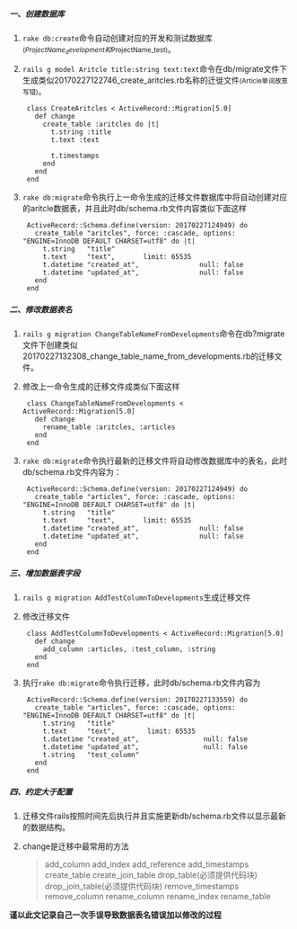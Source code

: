 ##### 一、创建数据库
1. `rake db:create`命令自动创建对应的开发和测试数据库<small>($ProjectName_development和$ProjectName_test)</small>。
2. `rails g model Aritcle title:string text:text`命令在db/migrate文件下生成类似<span>20170227122746_create_aritcles.rb名称的迁徙文件</span><small>(Article单词故意写错)</small>。

        class CreateAritcles < ActiveRecord::Migration[5.0]
          def change
            create_table :aritcles do |t|
              t.string :title
              t.text :text

              t.timestamps
            end
          end
        end

3. `rake db:migrate`命令执行上一命令生成的迁移文件数据库中将自动创建对应的aritcle数据表，并且此时db/schema.rb文件内容类似下面这样

        ActiveRecord::Schema.define(version: 20170227124949) do
          create_table "aritcles", force: :cascade, options: "ENGINE=InnoDB DEFAULT CHARSET=utf8" do |t|
            t.string   "title"
            t.text     "text",       limit: 65535
            t.datetime "created_at",               null: false
            t.datetime "updated_at",               null: false
          end
        end

##### 二、修改数据表名

1. `rails g migration ChangeTableNameFromDevelopments`命令在db?migrate文件下创建类似<span>20170227132308_change_table_name_from_developments.rb</span>的迁移文件。
2. 修改上一命令生成的迁移文件成类似下面这样

        class ChangeTableNameFromDevelopments < ActiveRecord::Migration[5.0]
          def change
            rename_table :aritcles, :articles
          end
        end

3. `rake db:migrate`命令执行最新的迁移文件将自动修改数据库中的表名，此时db/schema.rb文件内容为：

        ActiveRecord::Schema.define(version: 20170227124949) do
          create_table "articles", force: :cascade, options: "ENGINE=InnoDB DEFAULT CHARSET=utf8" do |t|
            t.string   "title"
            t.text     "text",       limit: 65535
            t.datetime "created_at",               null: false
            t.datetime "updated_at",               null: false
          end
        end

##### 三、增加数据表字段

1. `rails g migration AddTestColumnToDevelopments`生成迁移文件
2. 修改迁移文件

        class AddTestColumnToDevelopments < ActiveRecord::Migration[5.0]
          def change
            add_column :articles, :test_column, :string
          end
        end

3. 执行`rake db:migrate`命令执行迁移，此时db/schema.rb文件内容为

        ActiveRecord::Schema.define(version: 20170227133559) do
          create_table "articles", force: :cascade, options: "ENGINE=InnoDB DEFAULT CHARSET=utf8" do |t|
            t.string   "title"
            t.text     "text",        limit: 65535
            t.datetime "created_at",                null: false
            t.datetime "updated_at",                null: false
            t.string   "test_column"
          end
        end

##### 四、约定大于配置
1. 迁移文件rails按照时间先后执行并且实施更新db/schema.rb文件以显示最新的数据结构。
2. change是迁移中最常用的方法

    > add_column
    > add_index
    > add_reference
    > add_timestamps
    > create_table
    > create_join_table
    > drop_table(必须提供代码块)
    > drop_join_table(必须提供代码块)
    > remove_timestamps
    > remove_column
    > rename_column
    > rename_index
    > rename_table


<strong>谨以此文记录自己一次手误导致数据表名错误加以修改的过程</strong>
